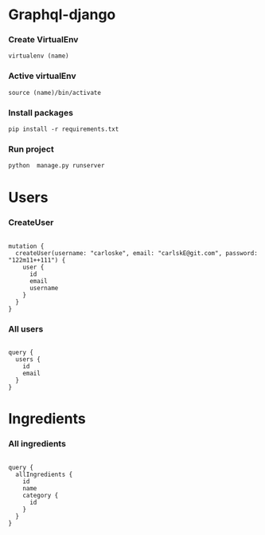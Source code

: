 # Graphql-django


### Create VirtualEnv
```shell
virtualenv (name)

```

### Active virtualEnv
```shell
source (name)/bin/activate

```

### Install packages
```shell
pip install -r requirements.txt

```


### Run project

```python
python  manage.py runserver

```

# Users

### CreateUser

```

mutation {
  createUser(username: "carloske", email: "carlskE@git.com", password: "122m11++111") {
    user {
      id
      email
      username
    }
  }
}

```


### All users

```

query {
  users {
    id
    email
  }
}

```

# Ingredients


### All ingredients

```

query {
  allIngredients {
    id
    name
    category {
      id
    }
  }
}

```

